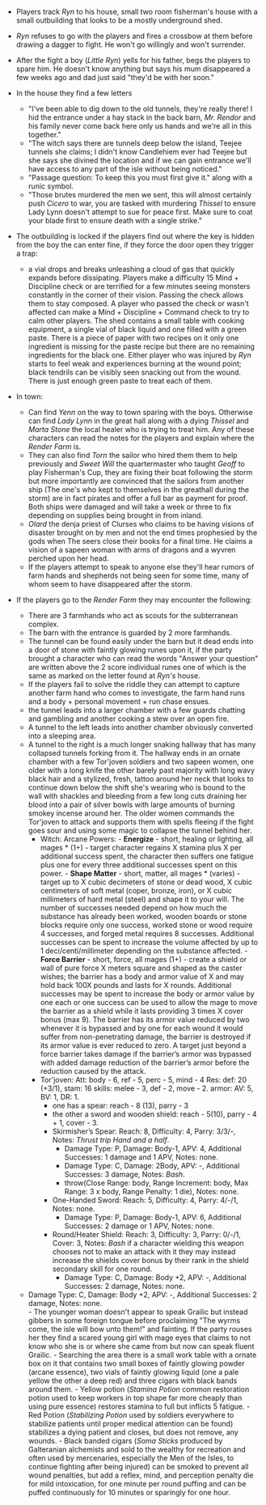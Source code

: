 - Players track _Ryn_ to his house, small two room fisherman's house with a small outbuilding that looks to be a mostly underground shed.
- _Ryn_ refuses to go with the players and fires a crossbow at them before drawing a dagger to fight. He won't go willingly and won't surrender.
- After the fight a boy (_Little Ryn_) yells for his father, begs the players to spare him. He doesn't know anything but says his mum disappeared a few weeks ago and dad just said "they'd be with her soon."
- In the house they find a few letters
    - "I've been able to dig down to the old tunnels, they're really there! I hid the entrance under a hay stack in the back barn, _Mr. Rendor_ and his family never come back here only us hands and we're all in this together."
    - "The witch says there are tunnels deep below the island, Teejee tunnels she claims; I didn't know Candlehiem ever had Teejee but she says she divined the location and if we can gain entrance we'll have access to any part of the isle without being noticed."
    - "Passage question: To keep this you must first give it." along with a runic symbol.
    - "Those brutes murdered the men we sent, this will almost certainly push _Cicero_ to war, you are tasked with murdering _Thissel_ to ensure Lady Lynn doesn't attempt to sue for peace first. Make sure to coat your blade first to ensure death with a single strike."
- The outbuilding is locked if the players find out where the key is hidden from the boy the can enter fine, if they force the door open they trigger a trap:
    - a vial drops and breaks unleashing a cloud of gas that quickly expands before dissipating. Players make a difficulty 15 Mind + Discipline check or are terrified for a few minutes seeing monsters constantly in the corner of their vision. Passing the check allows them to stay composed. A player who passed the check or wasn't affected can make a Mind + Discipline + Command check to try to calm other players.
  The shed contains a small table with cooking equipment, a single vial of black liquid and one filled with a green paste. There is a piece of paper with two recipes on it only one ingredient is missing for the paste recipe but there are no remaining ingredients for the black one.
  Either player who was injured by _Ryn_ starts to feel weak and experiences burning at the wound point; black tendrils can be visibly seen snacking out from the wound. There is just enough green paste to treat each of them.

- In town:
    - Can find _Yenn_ on the way to town sparing with the boys. Otherwise can find _Lady Lynn_ in the great hall along with a dying _Thissel_ and _Marta Stone_ the local healer who is trying to treat him. Any of these characters can read the notes for the players and explain where the _Render Farm_ is.
    - They can also find _Torn_ the sailor who hired them them to help previously and _Sweet Will_ the quartermaster who taught _Geoff_ to play Fisherman's Cup, they are fixing their boat following the storm but more importantly are convinced that the sailors from another ship (The one's who kept to themselves in the greathall during the storm) are in fact pirates and offer a full bar as payment for proof. Both ships were damaged and will take a week or three to fix depending on supplies being brought in from inland.
    - _Olard_ the denja priest of Clurses who claims to be having visions of disaster brought on by men and not the end times prophesied by the gods when The seers close their books for a final time. He claims a vision of a sapeen woman with arms of dragons and a wyvren perched upon her head.
    - If the players attempt to speak to anyone else they'll hear rumors of farm hands and shepherds not being seen for some time, many of whom seem to have disappeared after the storm.

- If the players go to the _Render Farm_ they may encounter the following:
    - There are 3 farmhands who act as scouts for the subterranean complex.
    - The barn with the entrance is guarded by 2 more farmhands.
    - The tunnel can be found easily under the barn but it dead ends into a door of stone with faintly glowing runes upon it, if the party brought a character who can read the words "Answer your question" are written above the 2 score individual runes one of which is the same as marked on the letter found at _Ryn's_ house.
    - If the players fail to solve the riddle they can attempt to capture another farm hand who comes to investigate, the farm hand runs and a body + personal movement + run chase ensues.
    - the tunnel leads into a larger chamber with a few guards chatting and gambling and another cooking a stew over an open fire.
    - A tunnel to the left leads into another chamber obviously converted into a sleeping area.
    - A tunnel to the right is a much longer snaking hallway that has many collapsed tunnels forking from it. The hallway ends in an ornate chamber with a few Tor'joven soldiers and two sapeen women, one older with a long knife the other barely past majority with long wavy black hair and a stylized, fresh, tattoo around her neck that looks to continue down below the shift she's wearing who is bound to the wall with shackles and bleeding from a few long cuts draining her blood into a pair of silver bowls with large amounts of burning smokey incense around her. The older women commands the Tor'joven to attack and supports them with spells fleeing if the fight goes sour and using some magic to collapse the tunnel behind her.
        - Witch:
            Arcane Powers:
                - **Energize** - short, healing or lighting, all mages
                  * (1+) - target character regains X stamina plus X per additional success spent, the character then suffers one fatigue plus one for every three additional successes spent on this power.
                - **Shape Matter** - short, matter, all mages
                  * (varies) - target up to X cubic decimeters of stone or dead wood, X cubic centimeters of soft metal (coper, bronze, iron), or X cubic millimeters of hard metal (steel) and shape it to your will. The number of successes needed depend on how much the substance has already been worked, wooden boards or stone blocks require only one success, worked stone or wood require 4 successes, and forged metal requires 8 successes. Additional successes can be spent to increase the volume affected by up to 1 deci/centi/millimeter depending on the substance affected.
                - **Force Barrier** - short, force, all mages
                  (1+) - create a shield or wall of pure force X meters square and shaped as the caster wishes; the barrier has a body and armor value of X and may hold back 100X pounds and lasts for X rounds. Additional successes may be spent to increase the body or armor value by one each or one success can be used to allow the mage to move the barrier as a shield while it lasts providing 3 times X cover bonus (max 9). The barrier has its armor value reduced by two whenever it is bypassed and by one for each wound it would suffer from non-penetrating damage, the barrier is destroyed if its armor value is ever reduced to zero. A target just beyond a force barrier takes damage if the barrier’s armor was bypassed with added damage reduction of the barrier’s armor before the reduction caused by the attack.
        - Tor'joven:
            Att: body - 6, ref - 5, perc - 5, mind - 4
            Res: def: 20 (+3/1), stam: 16
            skills: melee - 3, def - 2, move - 2.
            armor: AV: 5, BV: 1, DR: 1.
            - one has a spear: reach - 8 (13), parry - 3
            - the other a sword and wooden shield: reach - 5(10), parry - 4 + 1, cover - 3.
            -  Skirmisher’s Spear: Reach: 8, Difficulty: 4, Parry: 3/3/-, Notes: _Thrust_ _trip_ _Hand and a half_.
                  - Damage Type: P, Damage: Body-1, APV: 4, Additional Successes: 1 damage and 1 APV, Notes: none.
                  - Damage Type: C, Damage: 2Body, APV: -, Additional Successes: 3 damage, Notes: _Bash_.
                  - throw(Close Range: body, Range Increment: body, Max Range: 3 x body, Range Penalty: 1 die), Notes: none.
            - One-Handed Sword: Reach: 5, Difficulty: 4, Parry: 4/-/1, Notes: none.
                - Damage Type: P, Damage: Body-1, APV: 6, Additional Successes: 2 damage or 1 APV, Notes: none.      
            - Round/Heater Shield: Reach: 3, Difficulty: 3, Parry: 0/-/1, Cover: 3, Notes: _Bash_ if a character wielding this weapon chooses not to make an attack with it they may instead increase the shields cover bonus by their rank in the shield secondary skill for one round.
                - Damage Type: C, Damage: Body +2, APV: -, Additional Successes: 2 damage, Notes: none.
  - Damage Type: C, Damage: Body +2, APV: -, Additional Successes: 2 damage, Notes: none.            
        - The younger woman doesn't appear to speak Grailic but instead gibbers in some foreign tongue before proclaiming "The wyrms come, the isle will bow unto them!" and fainting. If the party rouses her they find a scared young girl with mage eyes that claims to not know who she is or where she came from but now can speak fluent Grailic.
        - Searching the area there is a small work table with a ornate box on it that contains two small boxes of faintly glowing powder (arcane essence), two vials of faintly glowing liquid (one a pale yellow the other a deep red) and three cigars with black bands around them.
            - Yellow potion (_Stamina Potion_ common restoration potion used to keep workers in top shape far more cheaply than using pure essence) restores stamina to full but inflicts 5 fatigue.
            - Red Potion (_Stabilizing Potion_ used by soldiers everywhere to stabilize patients until proper medical attention can be found) stabilizes a dying patient and closes, but does not remove, any wounds.
            - Black banded cigars (_Soma Sticks_ produced by Galteranian alchemists and sold to the wealthy for recreation and often used by mercenaries, especially the Men of the Isles, to continue fighting after being injured) can be smoked to prevent all wound penalties, but add a reflex, mind, and perception penalty die for mild intoxication, for one minute per round puffing and can be puffed continuously for 10 minutes or sparingly for one hour.
